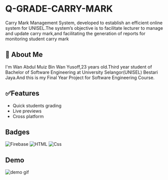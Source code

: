 # Q-GRADE-CARRY-MARK
 Carry Mark Management System, developed to establish an efficient online system for UNISEL.The system’s objective is to facilitate lecturer to manage and update carry mark,and facilitating the generation of reports for monitoring student carry mark

## 🚀 About Me
I'm Wan Abdul Muiz Bin Wan Yusoff,23 years old.Third year student of Bachelor of Software Engineering at University Selangor(UNISEL) Bestari Jaya.And this is my Final Year Project for Software Engineering Course.


## ✅Features

- Quick students grading
- Live previews
- Cross platform

## Badges

![Firebase](https://img.shields.io/badge/firebase-3670A0?style=for-the-badge&logo=firebase&logoColor=ffdd54)
![HTML](https://img.shields.io/badge/html-f5700a?style=for-the-badge&logo=html5&logoColor=white)
![Css](https://img.shields.io/badge/css-0a4cf5?style=for-the-badge&logo=Css&logoColor=white)

## Demo

![demo gif](Demo%20gif.gif)
